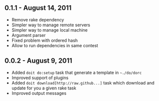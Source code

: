 ## 0.1.1 - August 14, 2011

* Remove rake dependency
* Simpler way to manage remote servers
* Simpler way to manage local machine
* Argument parser
* Fixed problem with ordered hash
* Allow to run dependencies in same contest

## 0.0.2 - August 9, 2011

* Added `doit do:setup` task that generate a template in `~./do/dorc`
* Improved support of plugins
* Added `doit download[http://raw.github...]` task which download and update for you a given rake task
* Improved output messages
